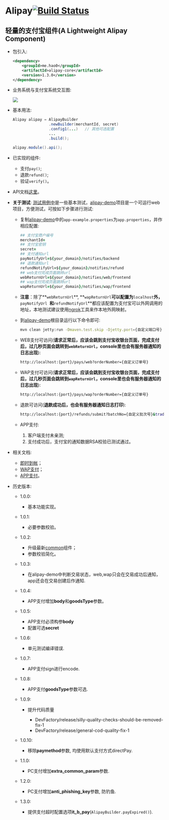# Alipay[![Build Status](https://travis-ci.org/ihaolin/alipay.svg?branch=master)](https://travis-ci.org/ihaolin/alipay)

轻量的支付宝组件(A Lightweight Alipay Component)
---

+ 包引入:
	
	```xml
	<dependency>
        <groupId>me.hao0</groupId>
        <artifactId>alipay-core</artifactId>
        <version>1.3.0</version>
    </dependency>
	```

+ 业务系统与支付宝系统交互图:
	
	![](flow.png)
	
+ 基本用法:
	
	```java
	Alipay alipay = AlipayBuilder
                    .newBuilder(merchantId, secret)
                    .config1(...)	// 其他可选配置
                    ...
                    .build();
    
    alipay.module().api();
	```

+ 已实现的组件:

	+ 支付``pay()``;
	+ 退款``refund()``;
	+ 验证``verify()``。
		
+ API文档[这里](API.md)。

+ **关于测试**: [测试用例中](src/test/java/me/hao0/alipay/AlipayTest.java)是一些基本测试，[alipay-demo](alipay-demo)项目是一个可运行web项目，方便测试，可按如下步骤进行测试: 
	
	+  复制[alipay-demo](alipay-demo)中的``app-example.properties``为``app.properties``，并作相应配置:

		```ruby
		## 支付宝商户编号
		merchantId=
		## 支付宝密钥
		secret=
		## 支付通知url
		payNotifyUrl=${your_domain}/notifies/backend
		## 退款通知url
		refundNotifyUrl=${your_domain}/notifies/refund
		## web支付完成页面跳转url
		webReturnUrl=${your_domain}/notifies/web/frontend
		## wap支付完成页面跳转url
		wapReturnUrl=${your_domain}/notifies/wap/frontend
		```
	
	+ **注意**：除了**``webReturnUrl``**, **``wapReturnUrl``**可以配置为**``localhost``**外，**``payNotifyUrl ``**和**``refundNotifyUrl``**都应该配置为支付宝可以外网调用的地址，本地测试建议使用[ngrok](https://ngrok.com/)工具来作本地外网映射。

	+ 到[alipay-demo](alipay-demo)根目录运行以下命令即可:

		```bash
		mvn clean jetty:run -Dmaven.test.skip -Djetty.port={自定义端口号}
		```
	
	+ WEB支付可访问(**请求正常后，应该会跳到支付宝收银台页面，完成支付后，过几秒页面会跳转到``webReturnUrl``，console里也会有服务器通知的日志出现**):
		
		```bash
		http://localhost:{port}/pays/web?orderNumber={自定义订单号}
		```	

	+ WAP支付可访问(**请求正常后，应该会跳到支付宝收银台页面，完成支付后，过几秒页面会跳转到``wapReturnUrl``，console里也会有服务器通知的日志出现**):
	
		```bash
		http://localhost:{port}/pays/wap?orderNumber={自定义订单号}
		```
	
	+ 退款可访问(**退款成功后，也会有服务器通知日志打印**):

		```bash
		http://localhost:{port}/refunds/submit?batchNo={自定义批次号}&tradeNo={服务器通知日志中的tradeNo}
		```
	
	+ APP支付: 
		
		1. 客户端支付未亲测;
		2. 支付成功后，支付宝的通知数据RSA校验已测试通过。 
	
+ 相关文档:
	
	+ [即时到帐](http://doc.open.alipay.com/doc2/detail?treeId=62&articleId=103566&docType=1)；
	+ [WAP支付](http://doc.open.alipay.com/doc2/detail?treeId=60&articleId=103564&docType=1)；
	+ [APP支付](http://doc.open.alipay.com/doc2/detail?treeId=59&articleId=103563&docType=1)。

+ 历史版本:

	+ 1.0.0:
		
		+ 基本功能实现。
	
	+ 1.0.1:
		
		+ 必要参数校验。

	+ 1.0.2:

	    + 升级最新[common](https://github.com/ihaolin/common)组件；
	    + 参数校验简化。

	+ 1.0.3:

	    + 在alipay-demo中判断交易状态，web,wap只会在交易成功后通知，app还会在交易创建后作通知.

	+ 1.0.4:

	    + APP支付增加**body**和**goodsType**参数。

	+ 1.0.5:

	    + APP支付必须构参**body**
	    + 配置可选**secret**

	+ 1.0.6:

	    + 单元测试编译错误.

	+ 1.0.7:

	    + APP支付sign进行encode.
    
    + 1.0.8:
    
        + APP支付**goodsType**参数可选.
    
    + 1.0.9:
        
        + 提升代码质量
        
            + DevFactory/release/silly-quality-checks-should-be-removed-fix-1
            + DevFactory/release/general-cod-quality-fix-1
    
    + 1.0.10:
        
        + 移除**paymethod**参数, 均使用默认支付方式directPay.  
          
    + 1.1.0:
        
        + PC支付增加**extra_common_param**参数.
    
    + 1.2.0:
            
        + PC支付增加**anti_phishing_key**参数, 防钓鱼.
    
    + 1.3.0:
        
        + 提供支付超时配置选项**it_b_pay**(`AlipayBuilder.payExpired()`).
	
        
